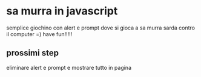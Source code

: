 # sa murra in javascript

semplice giochino con alert e prompt dove si gioca a sa murra sarda contro il computer =) have fun!!!!!

## prossimi step

eliminare alert e prompt e mostrare tutto in pagina
